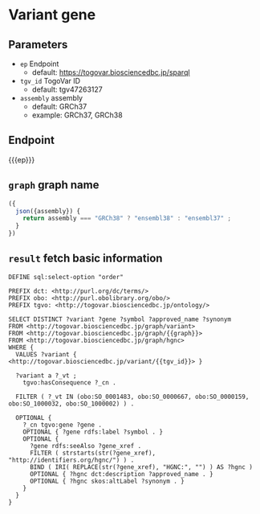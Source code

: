 # Variant gene

## Parameters

* `ep` Endpoint
  * default: https://togovar.biosciencedbc.jp/sparql
* `tgv_id` TogoVar ID
  * default: tgv47263127
* `assembly` assembly
  * default: GRCh37
  * example: GRCh37, GRCh38

## Endpoint

{{{ep}}}

## `graph` graph name

```javascript
({
  json({assembly}) {
    return assembly === "GRCh38" ? "ensembl38" : "ensembl37" ;
  }
})
```

## `result` fetch basic information

```sparql
DEFINE sql:select-option "order"

PREFIX dct: <http://purl.org/dc/terms/>
PREFIX obo: <http://purl.obolibrary.org/obo/>
PREFIX tgvo: <http://togovar.biosciencedbc.jp/ontology/>

SELECT DISTINCT ?variant ?gene ?symbol ?approved_name ?synonym
FROM <http://togovar.biosciencedbc.jp/graph/variant>
FROM <http://togovar.biosciencedbc.jp/graph/{{graph}}>
FROM <http://togovar.biosciencedbc.jp/graph/hgnc>
WHERE {
  VALUES ?variant { <http://togovar.biosciencedbc.jp/variant/{{tgv_id}}> }

  ?variant a ?_vt ;
    tgvo:hasConsequence ?_cn .

  FILTER ( ?_vt IN (obo:SO_0001483, obo:SO_0000667, obo:SO_0000159, obo:SO_1000032, obo:SO_1000002) ) .

  OPTIONAL { 
    ?_cn tgvo:gene ?gene . 
    OPTIONAL { ?gene rdfs:label ?symbol . }
    OPTIONAL { 
      ?gene rdfs:seeAlso ?gene_xref .
      FILTER ( strstarts(str(?gene_xref), "http://identifiers.org/hgnc/") ) .
      BIND ( IRI( REPLACE(str(?gene_xref), "HGNC:", "") ) AS ?hgnc )
      OPTIONAL { ?hgnc dct:description ?approved_name . }
      OPTIONAL { ?hgnc skos:altLabel ?synonym . }
    }
  }
}
```
